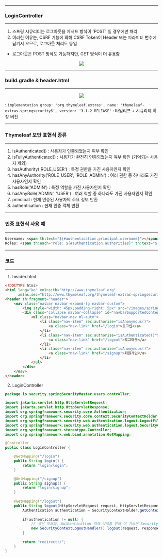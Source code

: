 -----
### LoginController
-----
1. 스프링 시큐리티는 로그아웃을 메서드 방식이 'POST' 일 경우에만 처리
2. 이러한 이유는, CSRF 기능에 의해 CSRF Token이 Header 또는 파라미터 변수에 담겨서 오므로, 로그아웃 처리도 동일
  - 로그아웃은 POST 방식도 가능하지만, GET 방식이 더 유용함

<div align="center">
<img src="https://github.com/user-attachments/assets/c3f270d0-8028-4d98-8b85-ab607fc7870e">
</div>

-----
### build.gradle & header.html
-----
<div align="center">
<img src="https://github.com/user-attachments/assets/6331bd17-77a7-48c9-be4c-3a549349c70e">
</div>

: ```implementation group: 'org.thymeleaf.extras', name: 'thymeleaf-extras-springsecurity6', version: '3.1.2.RELEASE'``` : 타임리프 + 시큐리티 확장 버전

-----
### Thymeleaf 보안 표현식 종류
-----
1. isAuthenticated() : 사용자가 인증되었는지 여부 확인
2. isFullyAuthenticated() : 사용자가 완전히 인증되었는지 여부 확인 (기억되는 사용자 제외)
3. hasAuthority('ROLE_USER') : 특정 권한을 가진 사용자인지 확인
4. hasAnyAuthority('ROLE_USER', 'ROLE_ADMIN') : 여러 권한 중 하나라도 가진 사용자인지 확인
5. hasRole('ADMIN') : 특정 역할을 가진 사용자인지 확인
6. hasAnyRole('ADMIN', 'USER') : 여러 역할 중 하나라도 가진 사용자인지 확인
7. principal : 현재 인증된 사용자의 주요 정보 반환
8. authentication : 현재 인증 객체 반환

-----
### 인증 표현식 사용 예
-----
```html
Username: <span th:text="${#authentication.principal.username}"></span>
Roles: <span th:each="role: ${#authentication.authorities}" th:text="${role.authority}"></span>
```

-----
### 코드
-----
1. header.html
```html
<!DOCTYPE html>
<html lang="ko" xmlns:th="http://www.thymeleaf.org"
      xmlns:sec="http://www.thymeleaf.org/thymeleaf-extras-springsecurity6">
<header th:fragment="header">
    <nav class="navbar navbar-expand-lg navbar-custom">
        <img style="width: 45px;padding-right: 5px" src="/images/spring-security-project.png" alt=""> <a class="navbar-brand" href="#">Spring Security Master</a>
        <div class="collapse navbar-collapse" id="navbarSupportedContent">
            <ul class="navbar-nav ml-auto">
                <li class="nav-item" sec:authorize="isAnonymous()">
                    <a class="nav-link" href="/login">로그인</a>
                </li>
                <li class="nav-item" sec:authorize="isAuthenticated()">
                    <a class="nav-link" href="/logout">로그아웃</a>
                </li>
                <li class="nav-item" sec:authorize="isAnonymous()">
                    <a class="nav-link" href="/signup">회원가입</a>
                </li>
            </ul>
        </div>
    </nav>
</header>
```

2. LoginController
```java
package io.security.springSecurityMaster.users.controller;

import jakarta.servlet.http.HttpServletRequest;
import jakarta.servlet.http.HttpServletResponse;
import org.springframework.security.core.Authentication;
import org.springframework.security.core.context.SecurityContextHolder;
import org.springframework.security.web.authentication.logout.LogoutFilter;
import org.springframework.security.web.authentication.logout.SecurityContextLogoutHandler;
import org.springframework.stereotype.Controller;
import org.springframework.web.bind.annotation.GetMapping;

@Controller
public class LoginController {

    @GetMapping("/login")
    public String login() {
        return "login/login";
    }

    @GetMapping("/signup")
    public String signup() {
        return "login/signup";
    }
    
    @GetMapping("/logout")
    public String logout(HttpServletRequest request, HttpServletResponse response) {
        Authentication authentication = SecurityContextHolder.getContextHolderStrategy().getContext().getAuthentication();
        
        if(authentication != null) {
            // 세션 무효화, Authentication 객체 삭제를 위해 이 기능은 SecurityContextLogoutHandler가 진행
            new SecurityContextLogoutHandler().logout(request, response, authentication);
        }
        
        return "redirect:/";
    }
}
```
